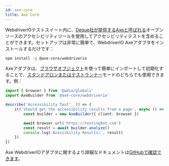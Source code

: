 ```yaml
---
id: axe-core
title: Axe Core
---
```


WebdriverIOテストスイート内に、[Deque社が提供するAxeと呼ばれる](https://www.deque.com/axe/)オープンソースのアクセシビリティツールを使用してアクセシビリティテストを含めることができます。セットアップは非常に簡単で、WebdriverIO Axeアダプタをインストールするだけです：

```bash npm2yarn
npm install -g @axe-core/webdriverio
```

Axeアダプタは、[ブラウザオブジェクト](/docs/api/browser)を使って簡単にインポートして初期化することで、[スタンドアロンまたはテストランナー](/docs/setuptypes)モードのどちらでも使用できます。例：

```ts
import { browser } from '@wdio/globals'
import AxeBuilder from '@axe-core/webdriverio'

describe('Accessibility Test', () => {
    it('should get the accessibility results from a page', async () => {
        const builder = new AxeBuilder({ client: browser })

        await browser.url('https://testingbot.com')
        const result = await builder.analyze()
        console.log('Acessibility Results:', result)
    })
})
```

Axe WebdriverIOアダプタに関するより詳細なドキュメントは[GitHubで確認できます](https://github.com/dequelabs/axe-core-npm/tree/develop/packages/webdriverio#usage)。